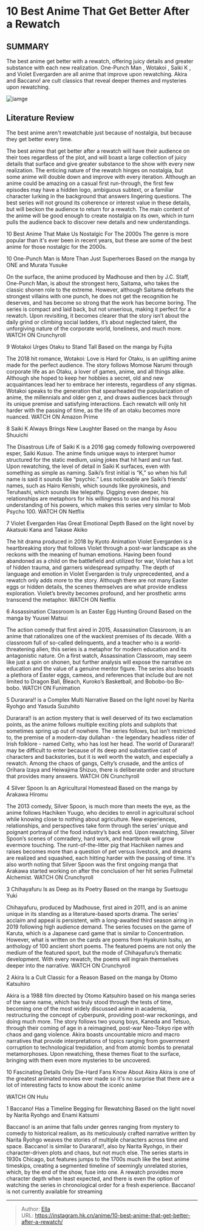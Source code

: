 # 10 Best Anime That Get Better After a Rewatch


## SUMMARY 


 The best anime get better with a rewatch, offering juicy details and greater substance with each new realization. 
One-Punch Man
, 
Wotakoi
, 
Saiki K
, and 
Violet Evergarden
 are all anime that improve upon rewatching. 
Akira 
and 
Baccano!
 are cult classics that reveal deeper themes and mysteries upon rewatching. 

![iamge](https://static1.srcdn.com/wordpress/wp-content/uploads/2024/01/best-anime-rewatch-1.jpg)

## Literature Review

The best anime aren&#39;t rewatchable just because of nostalgia, but because they get better every time. 




The best anime that get better after a rewatch will have their audience on their toes regardless of the plot, and will boast a large collection of juicy details that surface and give greater substance to the show with every new realization. The enticing nature of the rewatch hinges on nostalgia, but some anime will double down and improve with every iteration.
Although an anime could be amazing on a casual first run-through, the first few episodes may have a hidden logo, ambiguous subtext, or a familiar character lurking in the background that answers lingering questions. The best series will not ground its coherence or interest value in these details, but will beckon the audience to return for a rewatch. The main content of the anime will be good enough to create nostalgia on its own, which in turn pulls the audience back to discover new details and new understandings.
            
 
 10 Best Anime That Make Us Nostalgic For The 2000s 
The genre is more popular than it&#39;s ever been in recent years, but these are some of the best anime for those nostalgic for the 2000s.












 








 10  One-Punch Man is More Than Just Superheroes 
Based on the manga by ONE and Murata Yusuke


 







On the surface, the anime produced by Madhouse and then by J.C. Staff, One-Punch Man, is about the strongest hero, Saitama, who takes the classic shonen role to the extreme. However, although Saitama defeats the strongest villains with one punch, he does not get the recognition he deserves, and has become so strong that the work has become boring.
The series is compact and laid back, but not unserious, making it perfect for a rewatch. Upon revisiting, it becomes clearer that the story isn’t about the daily grind or climbing social ladders, it’s about neglected talent, the unforgiving nature of the corporate world, loneliness, and much more.
WATCH ON Crunchyroll





 9  Wotakoi Urges Otaku to Stand Tall 
Based on the manga by Fujita
        

The 2018 hit romance, Wotakoi: Love is Hard for Otaku, is an uplifting anime made for the perfect audience. The story follows Momose Narumi through corporate life as an Otaku, a lover of games, anime, and all things alike. Although she hoped to keep her hobbies a secret, old and new acquaintances lead her to embrace her interests, regardless of any stigmas.
Wotakoi speaks to the generation that spearheaded the popularization of anime, the millennials and older gen z, and draws audiences back through its unique premise and satisfying interactions. Each rewatch will only hit harder with the passing of time, as the life of an otaku becomes more nuanced.
WATCH ON Amazon Prime





 8  Saiki K Always Brings New Laughter 
Based on the manga by Asou Shuuichi
        

The Disastrous Life of Saiki K is a 2016 gag comedy following overpowered esper, Saiki Kusuo. The anime finds unique ways to interpret humor structured for the static medium, using jokes that hit hard and run fast.
Upon rewatching, the level of detail in Saiki K surfaces, even with something as simple as naming. Saiki’s first initial is “K,” so when his full name is said it sounds like “psychic.” Less noticeable are Saiki’s friends&#39; names, such as Hairo Kenishi, which sounds like pyrokinesis, and Teruhashi, which sounds like telepathy. Digging even deeper, his relationships are metaphors for his willingness to use and his moral understanding of his powers, which makes this series very similar to Mob Psycho 100.
WATCH ON Netflix





 7  Violet Evergarden Has Great Emotional Depth 
Based on the light novel by Akatsuki Kana and Takase Akiko


 







The hit drama produced in 2018 by Kyoto Animation Violet Evergarden is a heartbreaking story that follows Violet through a post-war landscape as she reckons with the meaning of human emotions. Having been found abandoned as a child on the battlefield and utilized for war, Violet has a lot of hidden trauma, and garners widespread sympathy.
The depth of language and emotion in Violet Evergarden is truly unprecedented, and a rewatch only adds more to the story. Although there are not many Easter eggs or hidden details, the scenes themselves are what provide endless exploration. Violet’s brevity becomes profound, and her prosthetic arms transcend the metaphor. 
WATCH ON Netflix





 6  Assassination Classroom Is an Easter Egg Hunting Ground 
Based on the manga by Yuusei Matsui


 







The action comedy that first aired in 2015, Assassination Classroom, is an anime that rationalizes one of the wackiest premises of its decade. With a classroom full of so-called delinquents, and a teacher who is a world-threatening alien, this series is a metaphor for modern education and its antagonistic nature.
On a first watch, Assassination Classroom, may seem like just a spin on shonen, but further analysis will expose the narrative on education and the value of a genuine mentor figure. The series also boasts a plethora of Easter eggs, cameos, and references that include but are not limited to Dragon Ball, Bleach, Kuroko’s Basketball, and Bobobo-bo Bo-bobo. 
WATCH ON Funimation





 5  Durarara!! is a Complex Multi Narrative 
Based on the light novel by Narita Ryohgo and Yasuda Suzuhito
        

Durarara!! is an action mystery that is well deserved of its two exclamation points, as the anime follows multiple exciting plots and subplots that sometimes spring up out of nowhere. The series follows, but isn’t restricted to, the premise of a modern-day dullahan - the legendary headless rider of Irish folklore - named Celty, who has lost her head.
The world of Durarara!! may be difficult to enter because of its deep and substantive cast of characters and backstories, but it is well worth the watch, and especially a rewatch. Among the chaos of gangs, Celty’s crusade, and the antics of Orihara Izaya and Heiwajima Shizuo, there is deliberate order and structure that provides many answers. 
WATCH ON Crunchyroll





 4  Silver Spoon Is an Agricultural Homestead 
Based on the manga by Arakawa Hiromu
        

The 2013 comedy, Silver Spoon, is much more than meets the eye, as the anime follows Hachiken Yuugo, who decides to enroll in agricultural school while knowing close to nothing about agriculture. New experiences, relationships, and perspectives take form through the series’ unique and poignant portrayal of the food industry’s back end. 
Upon rewatching, Silver Spoon’s scenes of comradery, hard work, and heartbreak will grow evermore touching. The runt-of-the-litter pig that Hachiken names and raises becomes more than a question of pet versus livestock, and dreams are realized and squashed, each hitting harder with the passing of time. It&#39;s also worth noting that Silver Spoon was the first ongoing manga that Arakawa started working on after the conclusion of her hit series Fullmetal Alchemist.
WATCH ON Crunchyroll





 3  Chihayafuru Is as Deep as its Poetry 
Based on the manga by Suetsugu Yuki
        

Chihayafuru, produced by Madhouse, first aired in 2011, and is an anime unique in its standing as a literature-based sports drama. The series’ acclaim and appeal is persistent, with a long-awaited third season airing in 2019 following high audience demand.
The series focuses on the game of Karuta, which is a Japanese card game that is similar to Concentration. However, what is written on the cards are poems from Hyakunin Isshu, an anthology of 100 ancient short poems. The featured poems are not only the medium of the featured sport, but the mode of Chihayafuru’s thematic development. With every rewatch, the poems will ingrain themselves deeper into the narrative.
WATCH ON Crunchyroll





 2  Akira Is a Cult Classic for a Reason 
Based on the manga by Otomo Katsuhiro


 







Akira is a 1988 film directed by Otomo Katsuhiro based on his manga series of the same name, which has truly stood through the tests of time, becoming one of the most widely discussed anime in academia, restructuring the concept of cyberpunk, providing post-war reckonings, and doing much more. The story follows two young boys, Kaneda and Tetsuo, through their coming of age in a reimagined, post-war Neo-Tokyo ripe with chaos and gang violence.
Akira boasts uncountable micro and macro narratives that provide interpretations of topics ranging from government corruption to technological trepidation, and from atomic bombs to prenatal metamorphoses. Upon rewatching, these themes float to the surface, bringing with them even more mysteries to be uncovered.
            
 
 10 Fascinating Details Only Die-Hard Fans Know About Akira 
Akira is one of the greatest animated movies ever made so it&#39;s no surprise that there are a lot of interesting facts to know about the iconic anime



WATCH ON Hulu





 1  Baccano! Has a Timeline Begging for Rewatching 
Based on the light novel by Narita Ryohgo and Enami Katsumi
        

Baccano! is an anime that falls under genres ranging from mystery to comedy to historical realism, as its meticulously crafted narrative written by Narita Ryohgo weaves the stories of multiple characters across time and space. Baccano! is similar to Durarara!!, also by Narita Ryohgo, in their character-driven plots and chaos, but not much else.
The series starts in 1930s Chicago, but features jumps to the 1700s much like the best anime timeskips, creating a segmented timeline of seemingly unrelated stories, which, by the end of the show, fuse into one. A rewatch provides more character depth when least expected, and there is even the option of watching the series in chronological order for a fresh experience. 
Baccano! is not currently available for streaming 


---

> Author: [Ella](https://instagram.hk.cn/)  
> URL: https://instagram.hk.cn/anime/10-best-anime-that-get-better-after-a-rewatch/  


